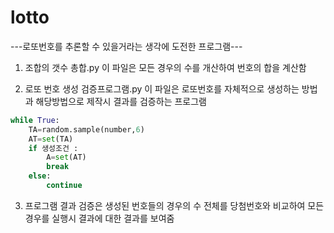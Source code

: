 # lotto
---로또번호를 추론할 수 있을거라는 생각에 도전한 프로그램---

1. 조합의 갯수 총합.py
이 파일은 모든 경우의 수를 개산하여 번호의 합을 계산함  

2. 로또 번호 생성 검증프로그램.py
이 파일은 로또번호를 자체적으로 생성하는 방법과 해당방법으로 제작시 결과를 검증하는 프로그램
```py
while True:
    TA=random.sample(number,6)
    AT=set(TA)
    if 생성조건 :
        A=set(AT)
        break
    else:
        continue
```
3. 프로그램 결과 검증은 생성된 번호들의 경우의 수 전체를 당첨번호와 비교하여 모든 경우를 실행시 결과에 대한 결과를 보여줌
